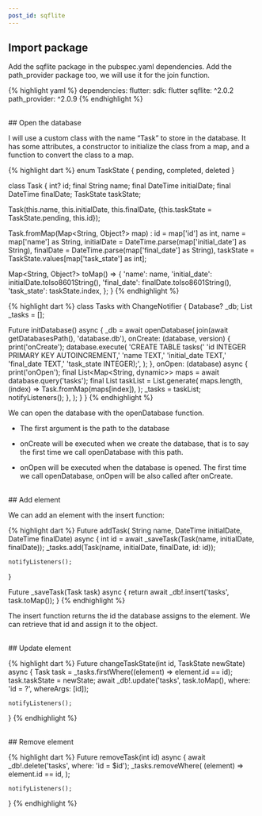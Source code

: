 ```yaml
---
post_id: sqflite
---
```


## Import package

Add the sqflite package in the pubspec.yaml dependencies. Add the path_provider package too, we will use it for the join function.

{% highlight yaml %}
dependencies:
  flutter:
    sdk: flutter
  sqflite: ^2.0.2
  path_provider: ^2.0.9
{% endhighlight %}


<br>
## Open the database

I will use a custom class with the name “Task” to store in the database. It has some attributes, a constructor to initialize the class from a map, and a function to convert the class to a map.

{% highlight dart %}
enum TaskState { pending, completed, deleted }

class Task {
  int? id;
  final String name;
  final DateTime initialDate;
  final DateTime finalDate;
  TaskState taskState;

  Task(this.name, this.initialDate, this.finalDate,
      {this.taskState = TaskState.pending, this.id});

  Task.fromMap(Map<String, Object?> map)
      : id = map['id'] as int,
        name = map['name'] as String,
        initialDate = DateTime.parse(map['initial_date'] as String),
        finalDate = DateTime.parse(map['final_date'] as String),
        taskState = TaskState.values[map['task_state'] as int];

  Map<String, Object?> toMap() => {
        'name': name,
        'initial_date': initialDate.toIso8601String(),
        'final_date': finalDate.toIso8601String(),
        'task_state': taskState.index,
      };
}
{% endhighlight %}

{% highlight dart %}
class Tasks with ChangeNotifier {
  Database? _db;
  List<Task> _tasks = [];

  Future<void> initDatabase() async {
      _db = await openDatabase(
        join(await getDatabasesPath(), 'database.db'),
        onCreate: (database, version) {
          print('onCreate');
          database.execute(
            'CREATE TABLE tasks('
            'id INTEGER PRIMARY KEY AUTOINCREMENT,'
            'name TEXT,'
            'initial_date TEXT,'
            'final_date TEXT,'
            'task_state INTEGER);',
          );
        },
        onOpen: (database) async {
          print('onOpen');
          final List<Map<String, dynamic>> maps = await database.query('tasks');
          final List<Task> taskList = List.generate(
            maps.length,
            (index) => Task.fromMap(maps[index]),
          );
          _tasks = taskList;
          notifyListeners();
        },
      );
  }
}
{% endhighlight %}

We can open the database with the openDatabase function.

* The first argument is the path to the database

* onCreate will be executed when we create the database, that is to say the first time we call openDatabase with this path.

* onOpen will be executed when the database is opened. The first time we call openDatabase, onOpen will be also called after onCreate.


<br>
## Add element

We can add an element with the insert function:

{% highlight dart %}
Future<void> addTask(
      String name, DateTime initialDate, DateTime finalDate) async {
    int id = await _saveTask(Task(name, initialDate, finalDate));
    _tasks.add(Task(name, initialDate, finalDate, id: id));

    notifyListeners();
  }

  Future<int> _saveTask(Task task) async {
    return await _db!.insert('tasks', task.toMap());
  }
{% endhighlight %}

The insert function returns the id the database assigns to the element. We can retrieve that id and assign it to the object.


<br>
## Update element

{% highlight dart %}
Future<void> changeTaskState(int id, TaskState newState) async {
    Task task = _tasks.firstWhere((element) => element.id == id);
    task.taskState = newState;
    await _db!.update('tasks', task.toMap(), where: 'id = ?', whereArgs: [id]);

    notifyListeners();
  }
{% endhighlight %}


<br>
## Remove element

{% highlight dart %}
Future<void> removeTask(int id) async {
    await _db!.delete('tasks', where: 'id = $id');
    _tasks.removeWhere(
      (element) => element.id == id,
    );

    notifyListeners();
  }
{% endhighlight %}